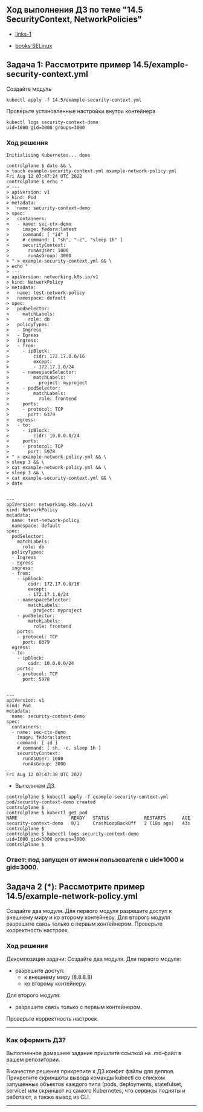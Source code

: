 ## Ход выполнения ДЗ по теме "14.5 SecurityContext, NetworkPolicies"


- [links-1](https://man7.org/linux/man-pages/man7/capabilities.7.html)

- [books SELinux](https://www.wildberries.ru/catalog/15135797/detail.aspx)

## Задача 1: Рассмотрите пример 14.5/example-security-context.yml

Создайте модуль

```
kubectl apply -f 14.5/example-security-context.yml
```

Проверьте установленные настройки внутри контейнера

```
kubectl logs security-context-demo
uid=1000 gid=3000 groups=3000
```

### Ход решения

```
Initialising Kubernetes... done

controlplane $ date && \
> touch example-security-context.yml example-network-policy.yml
Fri Aug 12 07:47:24 UTC 2022
controlplane $ echo "
> ---
> apiVersion: v1
> kind: Pod
> metadata:
>   name: security-context-demo
> spec:
>   containers:
>   - name: sec-ctx-demo
>     image: fedora:latest
>     command: [ "id" ]
>     # command: [ "sh", "-c", "sleep 1h" ]
>     securityContext:
>       runAsUser: 1000
>       runAsGroup: 3000
> " > example-security-context.yml && \
> echo "
> ---
> apiVersion: networking.k8s.io/v1
> kind: NetworkPolicy
> metadata:
>   name: test-network-policy
>   namespace: default
> spec:
>   podSelector:
>     matchLabels:
>       role: db
>   policyTypes:
>   - Ingress
>   - Egress
>   ingress:
>   - from:
>     - ipBlock:
>         cidr: 172.17.0.0/16
>         except:
>         - 172.17.1.0/24
>     - namespaceSelector:
>         matchLabels:
>           project: myproject
>     - podSelector:
>         matchLabels:
>           role: frontend
>     ports:
>     - protocol: TCP
>       port: 6379
>   egress:
>   - to:
>     - ipBlock:
>         cidr: 10.0.0.0/24
>     ports:
>     - protocol: TCP
>       port: 5978
> " > example-network-policy.yml && \
> sleep 3 && \
> cat example-network-policy.yml && \
> sleep 3 && \
> cat example-security-context.yml && \
> date


---
apiVersion: networking.k8s.io/v1
kind: NetworkPolicy
metadata:
  name: test-network-policy
  namespace: default
spec:
  podSelector:
    matchLabels:
      role: db
  policyTypes:
  - Ingress
  - Egress
  ingress:
  - from:
    - ipBlock:
        cidr: 172.17.0.0/16
        except:
        - 172.17.1.0/24
    - namespaceSelector:
        matchLabels:
          project: myproject
    - podSelector:
        matchLabels:
          role: frontend
    ports:
    - protocol: TCP
      port: 6379
  egress:
  - to:
    - ipBlock:
        cidr: 10.0.0.0/24
    ports:
    - protocol: TCP
      port: 5978


---
apiVersion: v1
kind: Pod
metadata:
  name: security-context-demo
spec:
  containers:
  - name: sec-ctx-demo
    image: fedora:latest
    command: [ id ]
    # command: [ sh, -c, sleep 1h ]
    securityContext:
      runAsUser: 1000
      runAsGroup: 3000

Fri Aug 12 07:47:30 UTC 2022
```
- Выполняем ДЗ.
```
controlplane $ kubectl apply -f example-security-context.yml
pod/security-context-demo created
controlplane $ 
controlplane $ kubectl get pod
NAME                    READY   STATUS             RESTARTS      AGE
security-context-demo   0/1     CrashLoopBackOff   2 (18s ago)   43s
controlplane $ 
controlplane $ kubectl logs security-context-demo 
uid=1000 gid=3000 groups=3000
controlplane $ 
```
### Ответ: под запущен от имени пользователя с uid=1000 и gid=3000.

## Задача 2 (*): Рассмотрите пример 14.5/example-network-policy.yml

Создайте два модуля. Для первого модуля разрешите доступ к внешнему миру
и ко второму контейнеру. Для второго модуля разрешите связь только с
первым контейнером. Проверьте корректность настроек.

### Ход решения

Декомпозиция задачи:
Создайте два модуля. 
Для первого модуля:
- разрешите доступ:
  - к внешнему миру (8.8.8.8)
  - ко второму контейнеру. 

Для второго модуля:
  - разрешите связь только с первым контейнером. 

Проверьте корректность настроек.


---

### Как оформить ДЗ?

Выполненное домашнее задание пришлите ссылкой на .md-файл в вашем репозитории.

В качестве решения прикрепите к ДЗ конфиг файлы для деплоя. Прикрепите скриншоты вывода команды kubectl со списком запущенных объектов каждого типа (pods, deployments, statefulset, service) или скриншот из самого Kubernetes, что сервисы подняты и работают, а также вывод из CLI.

---
